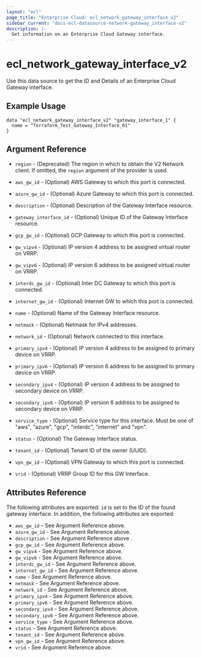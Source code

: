 ```yaml
---
layout: "ecl"
page_title: "Enterprise Cloud: ecl_network_gateway_interface_v2"
sidebar_current: "docs-ecl-datasource-network-gateway_interface-v2"
description: |-
  Get information on an Enterprise Cloud Gateway interface.
---
```


# ecl\_network\_gateway\_interface\_v2

Use this data source to get the ID and Details of an Enterprise Cloud Gateway interface.

## Example Usage

```hcl
data "ecl_network_gateway_interface_v2" "gateway_interface_1" {
  name = "Terraform_Test_Gateway_Interface_01"
}
```

## Argument Reference

* `region` - (Deprecated) The region in which to obtain the V2 Network client.
    If omitted, the `region` argument of the provider is used.

* `aws_gw_id` - (Optional) AWS Gateway to which this port is connected.

* `azure_gw_id` - (Optional) Azure Gateway to which this port is connected.

* `description` - (Optional) Description of the Gateway Interface resource.

* `gateway_interface_id` - (Optional) Unique ID of the Gateway Interface resource.

* `gcp_gw_id` - (Optional) GCP Gateway to which this port is connected.

* `gw_vipv4` - (Optional) IP version 4 address to be assigned virtual router on VRRP.

* `gw_vipv6` - (Optional) IP version 6 address to be assigned virtual router on VRRP.

* `interdc_gw_id` - (Optional) Inter DC Gateway to which this port is connected.

* `internet_gw_id` - (Optional) Internet GW to which this port is connected.

* `name` - (Optional) Name of the Gateway Interface resource.

* `netmask` - (Optional) Netmask for IPv4 addresses.

* `network_id` - (Optional) Network connected to this interface.

* `primary_ipv4` - (Optional) IP version 4 address to be assigned to primary device on VRRP.

* `primary_ipv6` - (Optional) IP version 6 address to be assigned to primary device on VRRP.

* `secondary_ipv4` - (Optional) IP version 4 address to be assigned to secondary device on VRRP.

* `secondary_ipv6` - (Optional) IP version 6 address to be assigned to secondary device on VRRP.

* `service_type` - (Optional) Service type for this interface. Must be one of "aws", "azure", "gcp", "interdc", "internet" and "vpn".

* `status` - (Optional) The Gateway Interface status.

* `tenant_id` - (Optional) Tenant ID of the owner (UUID).

* `vpn_gw_id` - (Optional) VPN Gateway to which this port is connected.

* `vrid` - (Optional) VRRP Group ID for this GW Interface.



## Attributes Reference

The following attributes are exported:
`id` is set to the ID of the found gateway interface. In addition, the following attributes are exported:

* `aws_gw_id` - See Argument Reference above.
* `azure_gw_id` - See Argument Reference above.
* `description` - See Argument Reference above .
* `gcp_gw_id` -  See Argument Reference above.
* `gw_vipv4` -  See Argument Reference above.
* `gw_vipv6` -  See Argument Reference above.
* `interdc_gw_id` -  See Argument Reference above.
* `internet_gw_id` -  See Argument Reference above.
* `name` -  See Argument Reference above.
* `netmask` -  See Argument Reference above.
* `network_id` -  See Argument Reference above.
* `primary_ipv4` -  See Argument Reference above.
* `primary_ipv6` -  See Argument Reference above.
* `secondary_ipv4` -  See Argument Reference above.
* `secondary_ipv6` -  See Argument Reference above.
* `service_type` -  See Argument Reference above.
* `status` -  See Argument Reference above.
* `tenant_id` - See Argument Reference above.
* `vpn_gw_id` -  See Argument Reference above.
* `vrid` -  See Argument Reference above.
